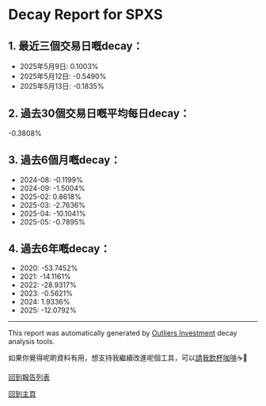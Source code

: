 # Decay Report for SPXS

## 1. 最近三個交易日嘅decay：

- 2025年5月9日: 0.1003%
- 2025年5月12日: -0.5490%
- 2025年5月13日: -0.1835%

## 2. 過去30個交易日嘅平均每日decay：
-0.3808%

## 3. 過去6個月嘅decay：

- 2024-08: -0.1199%
- 2024-09: -1.5004%
- 2025-02: 0.8618%
- 2025-03: -2.7636%
- 2025-04: -10.1041%
- 2025-05: -0.7895%

## 4. 過去6年嘅decay：

- 2020: -53.7452%
- 2021: -14.1161%
- 2022: -28.9317%
- 2023: -0.5621%
- 2024: 1.9336%
- 2025: -12.0792%


***

This report was automatically generated by [Outliers Investment](https://outliersecon.github.io/Outliers-Investment/) decay analysis tools.

如果你覺得呢啲資料有用，想支持我繼續改進呢個工具，可以[請我飲杯咖啡](https://buymeacoffee.com/outliersecon)☕🙏

[回到報告列表](https://outliersecon.github.io/Outliers-Investment/reports/reports_public)

[回到主頁](https://outliersecon.github.io/Outliers-Investment/)